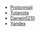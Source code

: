 - [Protonmail](https://proton.me/fr/mail)
- [Tutanota](https://tutanota.com/fr/)
- [Danwin1210](https://danwin1210.de/)
- [Yandex](https://yandex.com/)
